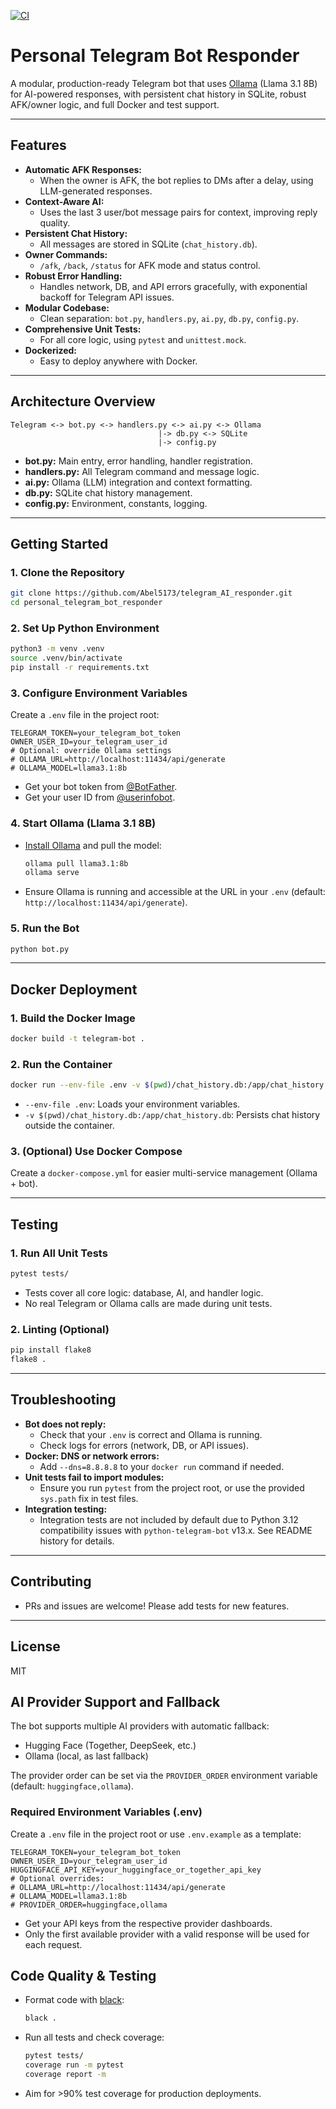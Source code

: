 [![CI](https://github.com/Abel5173/telegram_AI_responder/actions/workflows/ci.yml/badge.svg)](https://github.com/Abel5173/telegram_AI_responder/actions/workflows/ci.yml)

# Personal Telegram Bot Responder

A modular, production-ready Telegram bot that uses [Ollama](https://ollama.com/) (Llama 3.1 8B) for AI-powered responses, with persistent chat history in SQLite, robust AFK/owner logic, and full Docker and test support.

---

## Features

- **Automatic AFK Responses:**
  - When the owner is AFK, the bot replies to DMs after a delay, using LLM-generated responses.
- **Context-Aware AI:**
  - Uses the last 3 user/bot message pairs for context, improving reply quality.
- **Persistent Chat History:**
  - All messages are stored in SQLite (`chat_history.db`).
- **Owner Commands:**
  - `/afk`, `/back`, `/status` for AFK mode and status control.
- **Robust Error Handling:**
  - Handles network, DB, and API errors gracefully, with exponential backoff for Telegram API issues.
- **Modular Codebase:**
  - Clean separation: `bot.py`, `handlers.py`, `ai.py`, `db.py`, `config.py`.
- **Comprehensive Unit Tests:**
  - For all core logic, using `pytest` and `unittest.mock`.
- **Dockerized:**
  - Easy to deploy anywhere with Docker.

---

## Architecture Overview

```
Telegram <-> bot.py <-> handlers.py <-> ai.py <-> Ollama
                                 |-> db.py <-> SQLite
                                 |-> config.py
```
- **bot.py:** Main entry, error handling, handler registration.
- **handlers.py:** All Telegram command and message logic.
- **ai.py:** Ollama (LLM) integration and context formatting.
- **db.py:** SQLite chat history management.
- **config.py:** Environment, constants, logging.

---

## Getting Started

### 1. Clone the Repository
```bash
git clone https://github.com/Abel5173/telegram_AI_responder.git
cd personal_telegram_bot_responder
```

### 2. Set Up Python Environment
```bash
python3 -m venv .venv
source .venv/bin/activate
pip install -r requirements.txt
```

### 3. Configure Environment Variables
Create a `.env` file in the project root:
```dotenv
TELEGRAM_TOKEN=your_telegram_bot_token
OWNER_USER_ID=your_telegram_user_id
# Optional: override Ollama settings
# OLLAMA_URL=http://localhost:11434/api/generate
# OLLAMA_MODEL=llama3.1:8b
```
- Get your bot token from [@BotFather](https://t.me/BotFather).
- Get your user ID from [@userinfobot](https://t.me/userinfobot).

### 4. Start Ollama (Llama 3.1 8B)
- [Install Ollama](https://ollama.com/download) and pull the model:
  ```bash
  ollama pull llama3.1:8b
  ollama serve
  ```
- Ensure Ollama is running and accessible at the URL in your `.env` (default: `http://localhost:11434/api/generate`).

### 5. Run the Bot
```bash
python bot.py
```

---

## Docker Deployment

### 1. Build the Docker Image
```bash
docker build -t telegram-bot .
```

### 2. Run the Container
```bash
docker run --env-file .env -v $(pwd)/chat_history.db:/app/chat_history.db telegram-bot
```
- `--env-file .env`: Loads your environment variables.
- `-v $(pwd)/chat_history.db:/app/chat_history.db`: Persists chat history outside the container.

### 3. (Optional) Use Docker Compose
Create a `docker-compose.yml` for easier multi-service management (Ollama + bot).

---

## Testing

### 1. Run All Unit Tests
```bash
pytest tests/
```
- Tests cover all core logic: database, AI, and handler logic.
- No real Telegram or Ollama calls are made during unit tests.

### 2. Linting (Optional)
```bash
pip install flake8
flake8 .
```

---

## Troubleshooting

- **Bot does not reply:**
  - Check that your `.env` is correct and Ollama is running.
  - Check logs for errors (network, DB, or API issues).
- **Docker: DNS or network errors:**
  - Add `--dns=8.8.8.8` to your `docker run` command if needed.
- **Unit tests fail to import modules:**
  - Ensure you run `pytest` from the project root, or use the provided `sys.path` fix in test files.
- **Integration testing:**
  - Integration tests are not included by default due to Python 3.12 compatibility issues with `python-telegram-bot` v13.x. See README history for details.

---

## Contributing
- PRs and issues are welcome! Please add tests for new features.

---

## License
MIT 

## AI Provider Support and Fallback

The bot supports multiple AI providers with automatic fallback:
- Hugging Face (Together, DeepSeek, etc.)
- Ollama (local, as last fallback)

The provider order can be set via the `PROVIDER_ORDER` environment variable (default: `huggingface,ollama`).

### Required Environment Variables (.env)
Create a `.env` file in the project root or use `.env.example` as a template:
```dotenv
TELEGRAM_TOKEN=your_telegram_bot_token
OWNER_USER_ID=your_telegram_user_id
HUGGINGFACE_API_KEY=your_huggingface_or_together_api_key
# Optional overrides:
# OLLAMA_URL=http://localhost:11434/api/generate
# OLLAMA_MODEL=llama3.1:8b
# PROVIDER_ORDER=huggingface,ollama
```

- Get your API keys from the respective provider dashboards.
- Only the first available provider with a valid response will be used for each request.

## Code Quality & Testing

- Format code with [black](https://black.readthedocs.io/en/stable/):
  ```bash
  black .
  ```
- Run all tests and check coverage:
  ```bash
  pytest tests/
  coverage run -m pytest
  coverage report -m
  ```
- Aim for >90% test coverage for production deployments. 